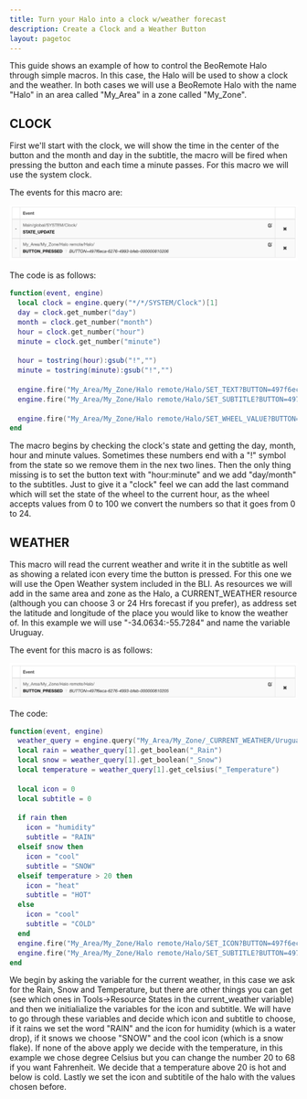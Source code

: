 ```yaml
---
title: Turn your Halo into a clock w/weather forecast
description: Create a Clock and a Weather Button
layout: pagetoc
---
```


This guide shows an example of how to control the BeoRemote Halo through simple macros. In this case, the Halo will be used to show a clock and the weather. In both cases we will use a BeoRemote Halo with the name "Halo" in an area called "My_Area" in a zone called "My_Zone".

## CLOCK
First we'll start with the clock, we will show the time in the center of the button and the month and day in the subtitle, the macro will be fired when pressing the button and each time a minute passes. For this macro we will use the system clock. 

The events for this macro are:

<div class="text-center">
  <img src="/bli-guides/pictures/HaloEventClock.png" class="img-fluid" alt="Event to execute the Macro"/>
</div>

The code is as follows:

~~~lua
function(event, engine) 
  local clock = engine.query("*/*/SYSTEM/Clock")[1]
  day = clock.get_number("day")
  month = clock.get_number("month")
  hour = clock.get_number("hour")
  minute = clock.get_number("minute")

  hour = tostring(hour):gsub("!","")
  minute = tostring(minute):gsub("!","")

  engine.fire("My_Area/My_Zone/Halo remote/Halo/SET_TEXT?BUTTON=497f6eca-6276-4993-bfeb-000000810206&TEXT="..tostring(hour)..":"..minute)
  engine.fire("My_Area/My_Zone/Halo remote/Halo/SET_SUBTITLE?BUTTON=497f6eca-6276-4993-bfeb-000000810206&SUBTITLE="..day.."/"..month)
  
  engine.fire("My_Area/My_Zone/Halo remote/Halo/SET_WHEEL_VALUE?BUTTON=497f6eca-6276-4993-bfeb-000000810206&VALUE="..tostring(math.floor(hour*100/24)))
end
~~~

The macro begins by checking the clock's state and getting the day, month, hour and minute values. Sometimes these numbers end with a "!" symbol from the state so we remove them in the nex two lines. Then the only thing missing is to set the button text with "hour:minute" and we add "day/month" to the subtitles. Just to give it a "clock" feel we can add the last command which will set the state of the wheel to the current hour, as the wheel accepts values from 0 to 100 we convert the numbers so that it goes from 0 to 24.

## WEATHER

This macro will read the current weather and write it in the subtitle as well as showing a related icon every time the button is pressed.
For this one we will use the Open Weather system included in the BLI. As resources we will add in the same area and zone as the Halo, a CURRENT_WEATHER resource (although you can choose 3 or 24 Hrs forecast if you prefer), as address set the latitude and longitude of the place you would like to know the weather of. In this example we will use "-34.0634:-55.7284" and name the variable Uruguay.

The event for this macro is as follows:

<div class="text-center">
  <img src="/bli-guides/pictures/HaloEventWeather.png" class="img-fluid" alt="Event to execute the Macro"/>
</div>

The code:

~~~lua
function(event, engine) 
  weather_query = engine.query("My_Area/My_Zone/_CURRENT_WEATHER/Uruguay")
  local rain = weather_query[1].get_boolean("_Rain")
  local snow = weather_query[1].get_boolean("_Snow")
  local temperature = weather_query[1].get_celsius("_Temperature")
  
  local icon = 0
  local subtitle = 0
  
  if rain then
    icon = "humidity"
    subtitle = "RAIN"
  elseif snow then
    icon = "cool"
    subtitle = "SNOW"
  elseif temperature > 20 then
    icon = "heat"
    subtitle = "HOT"
  else
    icon = "cool"
    subtitle = "COLD"
  end
  engine.fire("My_Area/My_Zone/Halo remote/Halo/SET_ICON?BUTTON=497f6eca-6276-4993-bfeb-000000810205&ICON="..icon)
  engine.fire("My_Area/My_Zone/Halo remote/Halo/SET_SUBTITLE?BUTTON=497f6eca-6276-4993-bfeb-000000810205&SUBTITLE="..subtitle)
end 
~~~

We begin by asking the variable for the current weather, in this case we ask for the Rain, Snow and Temperature, but there are other things you can get (see which ones in Tools->Resource States in the current_weather variable) and then we initialialize the variables for the icon and subtitle. We will have to go through these variables and decide which icon and subtitle to choose, if it rains we set the word "RAIN" and the icon for humidity (which is a water drop), if it snows we choose "SNOW" and the cool icon (which is a snow flake). If none of the above apply we decide with the temperature, in this example we chose degree Celsius but you can change the number 20 to 68 if you want Fahrenheit. We decide that a temperature above 20 is hot and below is cold. Lastly we set the icon and subtitile of the halo with the values chosen before.
